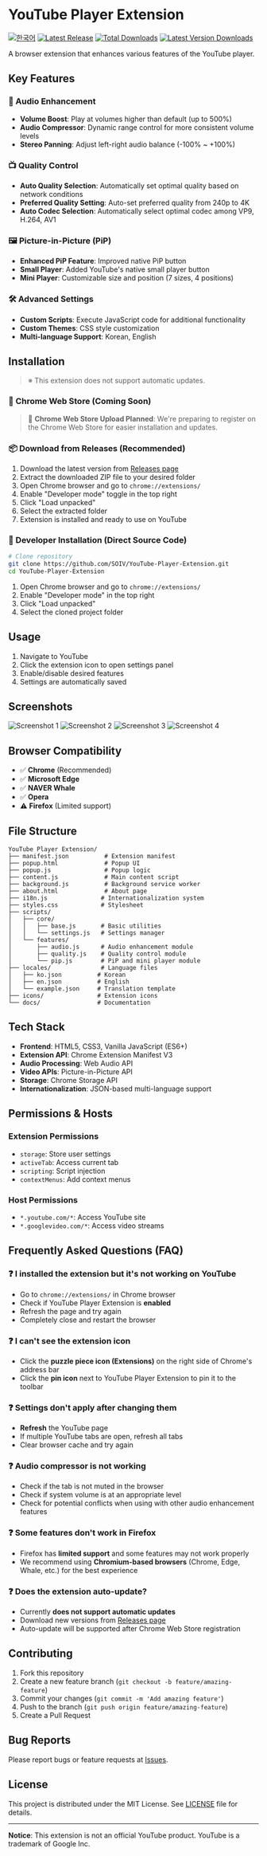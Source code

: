 # YouTube Player Extension

[![한국어](https://img.shields.io/badge/README-한국어-red)](README.md)
[![Latest Release](https://img.shields.io/github/v/release/SOIV/YouTube-Player-Extension)](https://github.com/SOIV/YouTube-Player-Extension/releases)
[![Total Downloads](https://img.shields.io/github/downloads/SOIV/YouTube-Player-Extension/total)](https://github.com/SOIV/YouTube-Player-Extension/releases)
[![Latest Version Downloads](https://img.shields.io/github/downloads/SOIV/YouTube-Player-Extension/latest/total)](https://github.com/SOIV/YouTube-Player-Extension/releases)

A browser extension that enhances various features of the YouTube player.

## Key Features

### 🎵 Audio Enhancement
- **Volume Boost**: Play at volumes higher than default (up to 500%)
- **Audio Compressor**: Dynamic range control for more consistent volume levels
- **Stereo Panning**: Adjust left-right audio balance (-100% ~ +100%)

### 📺 Quality Control
- **Auto Quality Selection**: Automatically set optimal quality based on network conditions
- **Preferred Quality Setting**: Auto-set preferred quality from 240p to 4K
- **Auto Codec Selection**: Automatically select optimal codec among VP9, H.264, AV1

### 🖼️ Picture-in-Picture (PiP)
- **Enhanced PiP Feature**: Improved native PiP button
- **Small Player**: Added YouTube's native small player button
- **Mini Player**: Customizable size and position (7 sizes, 4 positions)

### 🛠️ Advanced Settings
- **Custom Scripts**: Execute JavaScript code for additional functionality
- **Custom Themes**: CSS style customization
- **Multi-language Support**: Korean, English

## Installation

> ※ This extension does not support automatic updates.

### 🏪 Chrome Web Store (Coming Soon)

> 📅 **Chrome Web Store Upload Planned**: We're preparing to register on the Chrome Web Store for easier installation and updates.

### 📦 Download from Releases (Recommended)

1. Download the latest version from [Releases page](https://github.com/SOIV/YouTube-Player-Extension/releases)
2. Extract the downloaded ZIP file to your desired folder
3. Open Chrome browser and go to `chrome://extensions/`
4. Enable "Developer mode" toggle in the top right
5. Click "Load unpacked"
6. Select the extracted folder
7. Extension is installed and ready to use on YouTube

### 🔧 Developer Installation (Direct Source Code)

```bash
# Clone repository
git clone https://github.com/SOIV/YouTube-Player-Extension.git
cd YouTube-Player-Extension
```

1. Open Chrome browser and go to `chrome://extensions/`
2. Enable "Developer mode" in the top right
3. Click "Load unpacked"
4. Select the cloned project folder

## Usage

1. Navigate to YouTube
2. Click the extension icon to open settings panel
3. Enable/disable desired features
4. Settings are automatically saved

## Screenshots

![Screenshot 1](docs/screenshot/en/스크린샷%202025-09-15%20232038.png)
![Screenshot 2](docs/screenshot/en/스크린샷%202025-09-15%20232105.png)
![Screenshot 3](docs/screenshot/en/스크린샷%202025-09-15%20232132.png)
![Screenshot 4](docs/screenshot/en/스크린샷%202025-09-15%20232144.png)

## Browser Compatibility

- ✅ **Chrome** (Recommended)
- ✅ **Microsoft Edge**
- ✅ **NAVER Whale**
- ✅ **Opera**
- ⚠️ **Firefox** (Limited support)

## File Structure

```
YouTube Player Extension/
├── manifest.json          # Extension manifest
├── popup.html             # Popup UI
├── popup.js               # Popup logic
├── content.js             # Main content script
├── background.js          # Background service worker
├── about.html             # About page
├── i18n.js               # Internationalization system
├── styles.css            # Stylesheet
├── scripts/
│   ├── core/
│   │   ├── base.js       # Basic utilities
│   │   └── settings.js   # Settings manager
│   └── features/
│       ├── audio.js      # Audio enhancement module
│       ├── quality.js    # Quality control module
│       └── pip.js        # PiP and mini player module
├── locales/              # Language files
│   ├── ko.json          # Korean
│   ├── en.json          # English
│   └── example.json     # Translation template
├── icons/               # Extension icons
└── docs/                # Documentation
```

## Tech Stack

- **Frontend**: HTML5, CSS3, Vanilla JavaScript (ES6+)
- **Extension API**: Chrome Extension Manifest V3
- **Audio Processing**: Web Audio API
- **Video APIs**: Picture-in-Picture API
- **Storage**: Chrome Storage API
- **Internationalization**: JSON-based multi-language support

## Permissions & Hosts

### Extension Permissions
- `storage`: Store user settings
- `activeTab`: Access current tab
- `scripting`: Script injection
- `contextMenus`: Add context menus

### Host Permissions
- `*.youtube.com/*`: Access YouTube site
- `*.googlevideo.com/*`: Access video streams

## Frequently Asked Questions (FAQ)

### ❓ I installed the extension but it's not working on YouTube
- Go to `chrome://extensions/` in Chrome browser
- Check if YouTube Player Extension is **enabled**
- Refresh the page and try again
- Completely close and restart the browser

### ❓ I can't see the extension icon
- Click the **puzzle piece icon (Extensions)** on the right side of Chrome's address bar
- Click the **pin icon** next to YouTube Player Extension to pin it to the toolbar

### ❓ Settings don't apply after changing them
- **Refresh** the YouTube page
- If multiple YouTube tabs are open, refresh all tabs
- Clear browser cache and try again

### ❓ Audio compressor is not working
- Check if the tab is not muted in the browser
- Check if system volume is at an appropriate level
- Check for potential conflicts when using with other audio enhancement features

### ❓ Some features don't work in Firefox
- Firefox has **limited support** and some features may not work properly
- We recommend using **Chromium-based browsers** (Chrome, Edge, Whale, etc.) for the best experience

### ❓ Does the extension auto-update?
- Currently **does not support automatic updates**
- Download new versions from [Releases page](https://github.com/SOIV/YouTube-Player-Extension/releases)
- Auto-update will be supported after Chrome Web Store registration

## Contributing

1. Fork this repository
2. Create a new feature branch (`git checkout -b feature/amazing-feature`)
3. Commit your changes (`git commit -m 'Add amazing feature'`)
4. Push to the branch (`git push origin feature/amazing-feature`)
5. Create a Pull Request

## Bug Reports

Please report bugs or feature requests at [Issues](https://github.com/SOIV/YouTube-Player-Extension/issues).

## License

This project is distributed under the MIT License. See [LICENSE](LICENSE) file for details.

---

**Notice**: This extension is not an official YouTube product. YouTube is a trademark of Google Inc.